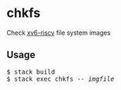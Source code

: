 # chkfs
Check [xv6-riscv](https://github.com/mit-pdos/xv6-riscv) file system images

## Usage
<pre>
$ stack build
$ stack exec chkfs -- <i>imgfile</i>
</pre>
